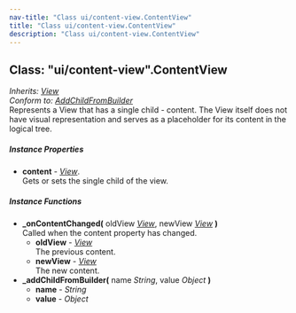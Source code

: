```yaml
---
nav-title: "Class ui/content-view.ContentView"
title: "Class ui/content-view.ContentView"
description: "Class ui/content-view.ContentView"
---
```

## Class: "ui/content-view".ContentView  
_Inherits:_ [_View_](../../ui/core/view/View.md)  
_Conform to:_ [_AddChildFromBuilder_](../../ui/core/view/AddChildFromBuilder.md)  
Represents a View that has a single child - content.
The View itself does not have visual representation and serves as a placeholder for its content in the logical tree.

##### Instance Properties
 - **content** - [_View_](../../ui/core/view/View.md).    
  Gets or sets the single child of the view.

##### Instance Functions
 - **_onContentChanged(** oldView [_View_](../../ui/core/view/View.md), newView [_View_](../../ui/core/view/View.md) **)**  
     Called when the content property has changed.
   - **oldView** - [_View_](../../ui/core/view/View.md)  
     The previous content.
   - **newView** - [_View_](../../ui/core/view/View.md)  
     The new content.
 - **_addChildFromBuilder(** name _String_, value _Object_ **)**
   - **name** - _String_
   - **value** - _Object_